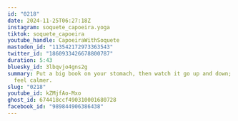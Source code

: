 ```yaml
---
id: "0218"
date: 2024-11-25T06:27:18Z
instagram: soquete_capoeira.yoga
tiktok: soquete_capoeira
youtube_handle: CapoeiraWithSoquete
mastodon_id: "113542172973363543"
twitter_id: "1860933426678800787"
duration: 5:43
bluesky_id: 3lbqvjo4gns2g
summary: Put a big book on your stomach, then watch it go up and down; you might
  feel calmer.
slug: "0218"
youtube_id: kZMjfAo-Mxo
ghost_id: 674418ccf490310001680728
facebook_id: "989844906386438"
---
```


